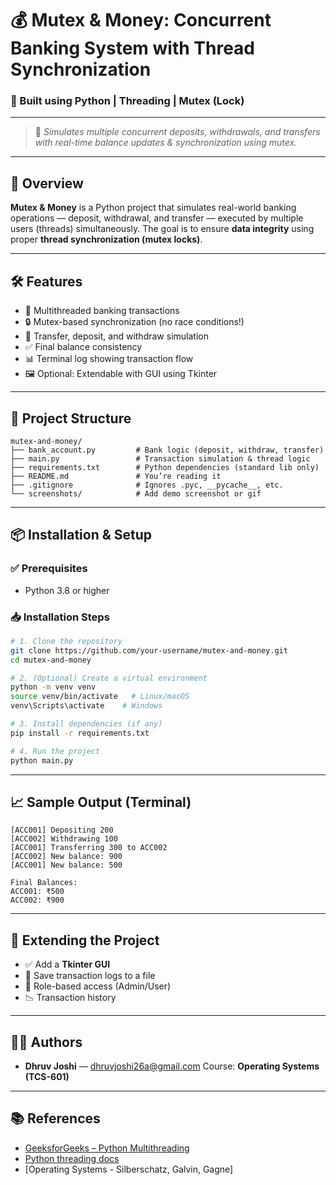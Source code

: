 # 💰 Mutex & Money: Concurrent Banking System with Thread Synchronization

### 🚀 Built using Python | Threading | Mutex (Lock)

---

> 🎥 *Simulates multiple concurrent deposits, withdrawals, and transfers with real-time balance updates & synchronization using mutex.*

---

## 📖 Overview

**Mutex & Money** is a Python project that simulates real-world banking operations — deposit, withdrawal, and transfer — executed by multiple users (threads) simultaneously. The goal is to ensure **data integrity** using proper **thread synchronization (mutex locks)**.

---

## 🛠️ Features

- 🧵 Multithreaded banking transactions
- 🔒 Mutex-based synchronization (no race conditions!)
- 🔁 Transfer, deposit, and withdraw simulation
- ✅ Final balance consistency
- 📊 Terminal log showing transaction flow
- 🖼️ Optional: Extendable with GUI using Tkinter

---

## 📂 Project Structure

```
mutex-and-money/
├── bank_account.py         # Bank logic (deposit, withdraw, transfer)
├── main.py                 # Transaction simulation & thread logic
├── requirements.txt        # Python dependencies (standard lib only)
├── README.md               # You’re reading it
├── .gitignore              # Ignores .pyc, __pycache__, etc.
└── screenshots/            # Add demo screenshot or gif
```

---

## 📦 Installation & Setup

### ✅ Prerequisites
- Python 3.8 or higher

### 📥 Installation Steps

```bash
# 1. Clone the repository
git clone https://github.com/your-username/mutex-and-money.git
cd mutex-and-money

# 2. (Optional) Create a virtual environment
python -m venv venv
source venv/bin/activate   # Linux/macOS
venv\Scripts\activate    # Windows

# 3. Install dependencies (if any)
pip install -r requirements.txt

# 4. Run the project
python main.py
```

---

## 📈 Sample Output (Terminal)

```
[ACC001] Depositing 200
[ACC002] Withdrawing 100
[ACC001] Transferring 300 to ACC002
[ACC002] New balance: 900
[ACC001] New balance: 500

Final Balances:
ACC001: ₹500
ACC002: ₹900
```

---

## 🔧 Extending the Project

- ✅ Add a **Tkinter GUI**
- 💾 Save transaction logs to a file
- 🔐 Role-based access (Admin/User)
- 📉 Transaction history

---

## 👨‍💻 Authors
- **Dhruv Joshi** — [dhruvjoshi26a@gmail.com](mailto:dhruvjoshi26a@gmail.com)
Course: **Operating Systems (TCS-601)**

---

## 📚 References

- [GeeksforGeeks – Python Multithreading](https://www.geeksforgeeks.org/multithreading-in-python)
- [Python threading docs](https://docs.python.org/3/library/threading.html)
- [Operating Systems - Silberschatz, Galvin, Gagne]
